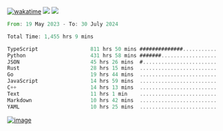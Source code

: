 [![wakatime](https://wakatime.com/badge/user/00eead22-fb14-4dd0-ab8a-3625cafbd50d.svg)](https://wakatime.com/@00eead22-fb14-4dd0-ab8a-3625cafbd50d)
![](https://komarev.com/ghpvc/?username=flatypus)
![](https://pixel.flatypus.me/flatypus?type=tracker)
<!--START_SECTION:waka-->

```rust
From: 19 May 2023 - To: 30 July 2024

Total Time: 1,455 hrs 9 mins

TypeScript                 811 hrs 50 mins ##############...........   55.58 %
Python                     431 hrs 58 mins #######..................   29.57 %
JSON                       45 hrs 26 mins  #........................   03.11 %
Rust                       28 hrs 15 mins  .........................   01.93 %
Go                         19 hrs 44 mins  .........................   01.35 %
JavaScript                 14 hrs 59 mins  .........................   01.03 %
C++                        14 hrs 13 mins  .........................   00.97 %
Text                       11 hrs 1 min    .........................   00.75 %
Markdown                   10 hrs 42 mins  .........................   00.73 %
YAML                       10 hrs 25 mins  .........................   00.71 %
```

<!--END_SECTION:waka-->
[<img alt="image" src="https://github.com/flatypus/flatypus/assets/68029599/0a302dc1-501c-43a0-ae8d-37ec4817f3bd">](https://flatypus.me)

